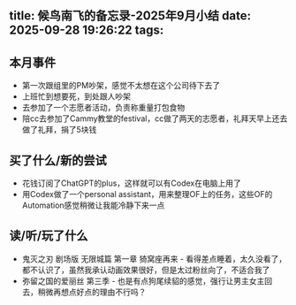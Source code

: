 title: 候鸟南飞的备忘录-2025年9月小结
date: 2025-09-28 19:26:22
tags:
---
## 本月事件

- 第一次跟组里的PM吵架，感觉不太想在这个公司待下去了
- 上班忙到想要死，到处跟人吵架
- 去参加了一个志愿者活动，负责称重量打包食物
- 陪cc去参加了Cammy教堂的festival，cc做了两天的志愿者，礼拜天早上还去做了礼拜，捐了5块钱


## 买了什么/新的尝试

- 花钱订阅了ChatGPT的plus，这样就可以有Codex在电脑上用了
- 用Codex做了一个personal assistant，用来整理OF上的任务，这些OF的Automation感觉稍微让我能冷静下来一点

## 读/听/玩了什么


- 鬼灭之刃 剧场版 无限城篇 第一章 猗窝座再来 - 看得差点睡着，太久没看了，都不认识了，虽然我承认动画效果很好，但是太过粉丝向了，不适合我了
- 弥留之国的爱丽丝 第三季 - 也是有点狗尾续貂的感觉，强行让男主女主回去，稍微再想点好点的理由不行吗？
